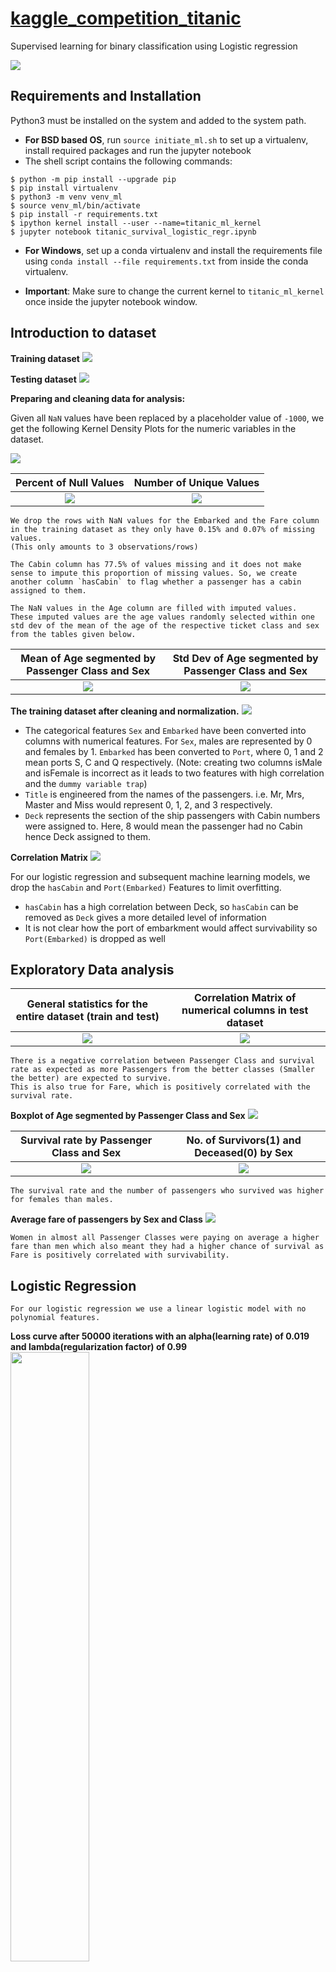 # <a href='https://www.kaggle.com/c/titanic/overview'>kaggle_competition_titanic </a>
Supervised learning for binary classification using Logistic regression

<img src='img/titanic.jpg'/>

## Requirements and Installation

Python3 must be installed on the system and added to the system path.

- __For BSD based OS__, run  `source initiate_ml.sh` to set up a virtualenv, install required packages and run the jupyter notebook
- The shell script contains the following commands:

```shell
$ python -m pip install --upgrade pip
$ pip install virtualenv
$ python3 -m venv venv_ml
$ source venv_ml/bin/activate
$ pip install -r requirements.txt
$ ipython kernel install --user --name=titanic_ml_kernel
$ jupyter notebook titanic_survival_logistic_regr.ipynb
```

-   __For Windows__, set up a conda virtualenv and install the requirements file using `conda install --file requirements.txt` from inside the conda virtualenv.

-   __Important__: Make sure to change the current kernel to `titanic_ml_kernel` once inside the jupyter notebook window.

## Introduction to dataset

__Training dataset__
<img src='img/stats/train_dataset.png'/>

__Testing dataset__
<img src='img/stats/test_dataset.png'/>

__Preparing and cleaning data for analysis:__

Given all `NaN` values have been replaced by a placeholder value of `-1000`, we get the following Kernel Density Plots for the numeric variables in the dataset.

<img src='img/stats/kde_nan_values.png' /><br/>

Percent of Null Values           |  Number of Unique Values
:-------------------------------:|:----------------------:
![](img/stats/percent_null.png)  |  ![](img/stats/num_non_null.png)

    We drop the rows with NaN values for the Embarked and the Fare column in the training dataset as they only have 0.15% and 0.07% of missing values.
    (This only amounts to 3 observations/rows)

    The Cabin column has 77.5% of values missing and it does not make sense to impute this proportion of missing values. So, we create another column `hasCabin` to flag whether a passenger has a cabin assigned to them.

    The NaN values in the Age column are filled with imputed values.
    These imputed values are the age values randomly selected within one std dev of the mean of the age of the respective ticket class and sex from the tables given below.

Mean of Age segmented by Passenger Class and Sex  |  Std Dev of Age segmented by Passenger Class and Sex
:-------------------------------:|:----------------------:
![](img/stats/mean_of_age_by_pclass_sex.png)  |  ![](img/stats/std_of_age_by_pclass_sex.png)  |

__The training dataset after cleaning and normalization.__
<img src='img/result/X_feat.png' />
   * The categorical features `Sex` and `Embarked` have been converted into columns with numerical features. For `Sex`, males are represented by 0 and females by 1. `Embarked` has been converted to `Port`, where 0, 1 and 2 mean ports S, C and Q respectively. (Note: creating two columns isMale and isFemale is incorrect as it leads to two features with high correlation and the `dummy variable trap`)
   * `Title` is engineered from the names of the passengers. i.e. Mr, Mrs, Master and Miss would represent 0, 1, 2, and 3 respectively.
   * `Deck` represents the section of the ship passengers with Cabin numbers were assigned to. Here, 8 would mean the passenger had no Cabin hence Deck assigned to them.

__Correlation Matrix__
<img src='img/stats/correl_features.png' />

For our logistic regression and subsequent machine learning models, we drop the `hasCabin` and `Port(Embarked)` Features to limit overfitting.
*   `hasCabin` has a high correlation between Deck, so `hasCabin` can be removed as `Deck` gives a more detailed level of information
*   It is not clear how the port of embarkment would affect survivability so `Port(Embarked)` is dropped as well

## Exploratory Data analysis

General statistics for the entire dataset (train and test)  |  Correlation Matrix of numerical columns in test dataset
:-------------------------------:|:----------------------:
![](img/stats/dataset_description.png)  |  ![](img/stats/correl_matrix.png)  |

    There is a negative correlation between Passenger Class and survival rate as expected as more Passengers from the better classes (Smaller the better) are expected to survive.
    This is also true for Fare, which is positively correlated with the survival rate.

__Boxplot of Age segmented by Passenger Class and Sex__
<img src='img/stats/boxplot_age_pclass_sex.png' />

Survival rate by Passenger Class and Sex  |  No. of Survivors(1) and Deceased(0) by Sex
:-------------------------------:|:----------------------:
![](img/stats/survival_rate_sex_pclass.png)  |  ![](img/stats/num_survived_deceased_sex.png)  |

    The survival rate and the number of passengers who survived was higher for females than males.

__Average fare of passengers by Sex and Class__
<img src='img/stats/avg_fare_by_pclass_sex.png' />

    Women in almost all Passenger Classes were paying on average a higher fare than men which also meant they had a higher chance of survival as Fare is positively correlated with survivability.

## Logistic Regression

    For our logistic regression we use a linear logistic model with no polynomial features.

__Loss curve after 50000 iterations with an alpha(learning rate) of 0.019 and lambda(regularization factor) of 0.99__
<img src='img/result/loss_overtime.png' width="50%"/>

__Final loss and accuracy on test data__
<img src='img/result/loss_accuracy_model.png' />

__Accuracy on test data from Kaggle using a linear logistic model__
<img src='img/submission01.png' />

### Acknowledgements
-   Kaggle dataset available from <https://www.kaggle.com/c/titanic/overview>
-   Utility.py utility function library created from another repository on custom Linear and Logistic regression created from scratch using numpy for calculation and matplotlib for plotting.

